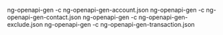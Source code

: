 ng-openapi-gen -c ng-openapi-gen-account.json
ng-openapi-gen -c ng-openapi-gen-contact.json
ng-openapi-gen -c ng-openapi-gen-exclude.json
ng-openapi-gen -c ng-openapi-gen-transaction.json
